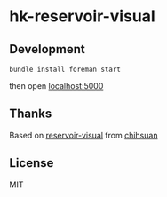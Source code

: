 # hk-reservoir-visual

## Development

``
bundle install
foreman start
``

then open [localhost:5000](http://localhost:5000)

## Thanks

Based on [reservoir-visual](https://github.com/chihsuan/reservoir-visual) from [chihsuan](https://github.com/chihsuan)

## License

MIT
